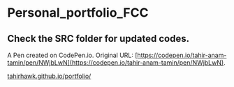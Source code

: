 # Personal_portfolio_FCC

## Check the SRC folder for updated codes.

A Pen created on CodePen.io. Original URL: [https://codepen.io/tahir-anam-tamin/pen/NWjbLwN](https://codepen.io/tahir-anam-tamin/pen/NWjbLwN).

[tahirhawk.github.io/portfolio/](tahirhawk.github.io/portfolio/)


